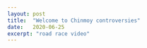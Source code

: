 ```yaml
---
layout: post
title:  "Welcome to Chinmoy controversies"
date:   2020-06-25
excerpt: "road race video"
---
```

